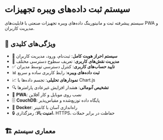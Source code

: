# سیستم ثبت داده‌های ویبره تجهیزات

سیستم پیشرفته ثبت و مانیتورینگ داده‌های ویبره تجهیزات صنعتی با قابلیت‌های PWA و مدیریت کاربران.

## 🌟 ویژگی‌های کلیدی

- 🔐 **سیستم احراز هویت کامل**: ثبت‌نام، ورود، مدیریت کاربران
- 👥 **مدیریت نقش‌های کاربری**: تعریف سطوح دسترسی مختلف
- ✅ **تایید حساب‌های کاربری**: کنترل دسترسی توسط مدیران
- 📊 **ثبت داده‌های ویبره**: رابط کاربری ساده و سریع
- 📈 **نمودارهای تحلیلی**: تجسم داده‌ها با Chart.js
- 🔍 **تشخیص آنومالی**: هشدار افزایش غیرعادی پارامترها
- 📱 **PWA**: نصب روی موبایل و کار آفلاین
- 🗄️ **CouchDB**: پایگاه داده توزیع‌شده و مقیاس‌پذیر
- 🐳 **Docker**: راه‌اندازی آسان با کانتینر
- 🔒 **امنیت بالا**: رمزگذاری، HTTPS، حفاظت در برابر حملات

## 🏗️ معماری سیستم